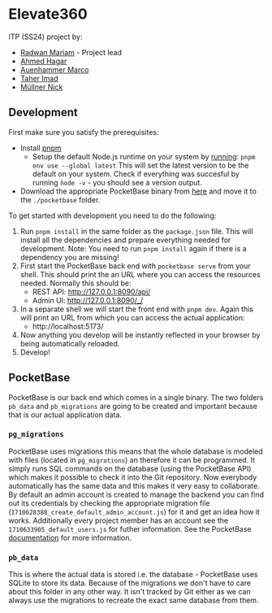 # Elevate360

ITP (SS24) project by:
- [Radwan Mariam](mailto:if23b023@technikum-wien.at) - Project lead  
- [Ahmed Hagar](mailto:if23b004@technikum-wien.at)
- [Auenhammer Marco](mailto:if23b501@technikum-wien.at)
- [Taher Imad](mailto:if22b016@technikum-wien.at)
- [Müllner Nick](mailto:if23b503@technikum-wien.at)

## Development

First make sure you satisfy the prerequisites:

- Install [pnpm](https://pnpm.io/installation)
    - Setup the default Node.js runtime on your system by [running](https://pnpm.io/cli/env): `pnpm env use --global latest`
      This will set the latest version to be the default on your system. Check if everything was succesful by running `ǹode -v` - you should see a version output.
- Download the appropriate PocketBase binary from [here](https://pocketbase.io/docs/) and move it to the `./pocketbase` folder.

To get started with development you need to do the following:
1. Run `pnpm install` in the same folder as the `package.json` file. This will install all the dependencies and prepare everything needed for development. Note: You need to run `pnpm install` again if there is a dependency you are missing!
2. First start the PocketBase back end with `pocketbase serve` from your shell. This should print the an URL where you can access the resources needed. Normally this should be:
    - REST API: http://127.0.0.1:8090/api/
    - Admin UI: http://127.0.0.1:8090/_/
3. In a separate shell we will start the front end with `pnpm dev`. Again this will print an URL from which you can access the actual application:
    - http://localhost:5173/
4. Now anything you develop will be instantly reflected in your browser by being automatically reloaded.
5. Develop!

## PocketBase

PocketBase is our back end which comes in a single binary. The two folders `pb_data` and `pb_migrations` are going to be created and important because that is our actual application data.

### `pg_migrations`

PocketBase uses migrations this means that the whole database is modeled with files (located in `pg_migrations`) an therefore it can be programmed. It simply runs SQL commands on the database (using the PocketBase API) which makes it possible to check it into the Git repository. Now everybody automatically has the same data and this makes it very easy to collaborate. By default an admin account is created to manage the backend you can find out its credentials by checking the appropriate migration file (`1710628388_create_default_admin_account.js`) for it and get an idea how it works. Additionally every project member has an account see the `1710633905_default_users.js` for futher information.
See the PocketBase [documentation](https://pocketbase.io/docs/js-migrations/) for more information.

### `pb_data`

This is where the actual data is stored i.e. the database - PocketBase uses SQLite to store its data. Because of the migrations we don't have to care about this folder in any other way. It isn't tracked by Git either as we can always use the migrations to recreate the exact same database from them.
